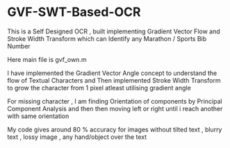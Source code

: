 # GVF-SWT-Based-OCR
This is a Self Designed OCR , built implementing Gradient Vector Flow and Stroke Width Transform which can Identify any Marathon / Sports Bib Number 

Here main file is gvf_own.m 

I have implemented the Gradient Vector Angle concept to understand the flow of Textual Characters and Then implemented Stroke Width Transform to grow the character from 1 pixel atleast utilising gradient angle 

For missing character , I am finding Orientation of components by Principal Component Analysis and then then moving left or right until i reach another with same orientation 

My code gives around 80 % accuracy for images without tilted text , blurry text , lossy image , any hand/object over the text

